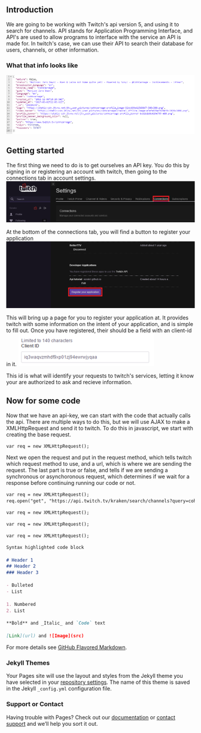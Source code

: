 ## Introduction

We are going to be working with Twitch's api version 5, and using it to search for channels.  API stands for Application Programming Interface, and API's are used to allow programs to interface with the service an API is made for.  In twitch's case, we can use their API to search their database for users, channels, or other information.

### What that info looks like
![Image](response.png)

## Getting started

The first thing we need to do is to get ourselves an API key.  You do this by signing in or registering an account with twitch, then going to the connections tab in account settings. ![Image](settings-connection.png)

At the bottom of the connections tab, you will find a button to register your application
![Image](register.png)

This will bring up a page for you to register your application at.  It provides twitch with some information on the intent of your application, and is simple to fill out.  Once you have registered, their should be a field with an client-id in it. ![Image](cliend-id.png)

This id is what will identify your requests to twitch's services, letting it know your are authorized to ask and recieve information.  


## Now for some code

Now that we have an api-key, we can start with the code that actually calls the api.  There are multiple ways to do this, but we will use AJAX to make a XMLHttpRequest and send it to twitch.  To do this in javascript, we start with creating the base request.
```markdown
var req = new XMLHttpRequest();
```
Next we open the request and put in the request method, which tells twitch which request method to use, and a url, which is where we are sending the request.  The last part is true or false, and tells if we are sending a synchronous or asynchoronous request, which determines if we wait for a response before continuing running our code or not.

```markdown
var req = new XMLHttpRequest();
req.open("get", "https://api.twitch.tv/kraken/search/channels?query=cohhcarnage", true);
```



```markdown
var req = new XMLHttpRequest();
```



```markdown
var req = new XMLHttpRequest();
```



```markdown
var req = new XMLHttpRequest();
```






```markdown
Syntax highlighted code block

# Header 1
## Header 2
### Header 3

- Bulleted
- List

1. Numbered
2. List

**Bold** and _Italic_ and `Code` text

[Link](url) and ![Image](src)
```

For more details see [GitHub Flavored Markdown](https://guides.github.com/features/mastering-markdown/).

### Jekyll Themes

Your Pages site will use the layout and styles from the Jekyll theme you have selected in your [repository settings](https://github.com/Sorakri/Sorakri.github.io/settings). The name of this theme is saved in the Jekyll `_config.yml` configuration file.

### Support or Contact

Having trouble with Pages? Check out our [documentation](https://help.github.com/categories/github-pages-basics/) or [contact support](https://github.com/contact) and we’ll help you sort it out.
